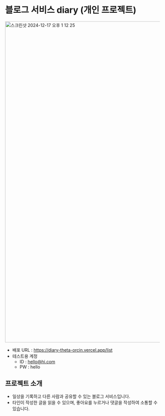 # 블로그 서비스 diary (개인 프로젝트)
<img width="1046" alt="스크린샷 2024-12-17 오후 1 12 25" src="https://github.com/user-attachments/assets/92d96b1d-4eb9-4191-878f-5d6c9adfe1bb" />

- 배포 URL : https://diary-theta-orcin.vercel.app/list
- 테스트용 계정
  - ID : hello@hi.com
  - PW : hello
 

## 프로젝트 소개

- 일상을 기록하고 다른 사람과 공유할 수 있는 블로그 서비스입니다.
- 타인이 작성한 글을 읽을 수 있으며, 좋아요를 누르거나 댓글을 작성하여 소통할 수 있습니다.
